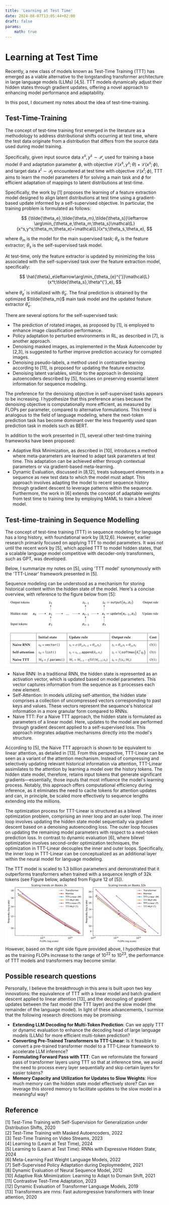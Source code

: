 ```yaml
---
title: 'Learning at Test Time'
date: 2024-08-07T13:05:44+02:00
draft: false
params:
    math: true
---
```


# Learning at Test Time

Recently, a new class of models known as Test-Time Training (TTT) has emerged as a viable alternative to the longstanding transformer architecture in large language models (LLMs) [4,5]. TTT models dynamically adjust their hidden states through gradient updates, offering a novel approach to enhancing model performance and adaptability.

In this post, I document my notes about the idea of test-time-training.

## Test-Time-Training

The concept of test-time training first emerged in the literature as a methodology to address distributional shifts occurring at test time, where the test data originate from a distribution that differs from the source data used during model training.

Specifically, given input source data $x^s,y^s\sim\mathcal{P_s}$ used for training a base model $\theta$ and adaptation parameter $\phi$, with objective $\mathcal{L}(x^s,y^s;\theta)+\mathcal{L}(x^s;\phi)$, and target data $x^t\sim\mathcal{P}_t$ encountered at test time with objective $\mathcal{L}(x^t;\phi)$, TTT aims to learn the model parameters $\theta$ for solving a main task and $\phi$ for efficient adaptation of mappings to latent distributions at test-time.

Specifically, the work by [1] proposes the learning of a feature extraction model designed to align latent distributions at test time using a gradient-based update informed by a self-supervised objective. In particular, the training problem is formulated as follows:

$$
{\tilde{\theta_e},\tilde{\theta_m},\tilde{\theta_s}}\leftarrow \arg\min_{\theta_e,\theta_m,\theta_s}\mathcal{L}(x^s,y^s;\theta_m,\theta_e)+\mathcal{L}(x^s;\theta_s,\theta_e),
$$

where $\theta_m$ is the model for the main supervised task; $\theta_e$ is the feature extractor; $\theta_s$ is the self-supervised task model.

At test-time, only the feature extractor is updated by minimizing the loss associated with the self-supervised task over the feature extraction model, specifically:

$$
\hat{\theta}_e\leftarrow\arg\min_{\theta_{e}^{'}}\mathcal{L}(x^t;\tilde{\theta_s},\theta^{'}_e),
$$

where $\theta_e^{'}$ is initialized with $\tilde{\theta}_e$. The final prediction is obtained by the optimized $\tilde{\theta_m}$ main task model and the updated feature extractor $\hat{\theta}_e$. 

There are several options for the self-supervised task:
- The prediction of rotated images, as proposed by [1], is employed to enhance image classification performance.
- Policy adaptation to perturbed environments in RL, as described in [7], is another approach.
- Denoising masked images, as implemented in the Mask Autoencoder by [2,3], is suggested to further improve prediction accuracy for corrupted images.
- Denoising pseudo-labels, a method used in contrastive learning according to [11], is proposed for updating the feature extractor.
- Denoising latent variables, similar to the approach in denoising autoencoders described by [5], focuses on preserving essential latent information for sequence modeling.

The preference for the denoising objective in self-supervised tasks appears to be increasing. I hypothesize that this preference arises because the denoising objective is computationally more efficient, as measured by FLOPs per parameter, compared to alternative formulations. This trend is analogous to the field of language modeling, where the next-token prediction task has become dominant over the less frequently used span prediction task in models such as BERT.

In addition to the work presented in [1], several other test-time training frameworks have been proposed:
- Adaptive Risk Minimization, as described in [10], introduces a method where meta-parameters are learned to adapt task parameters at test time. This adaptation can be achieved either through contextual parameters or via gradient-based meta-learning.
- Dynamic Evaluation, discussed in [8,12], treats subsequent elements in a sequence as new test data to which the model must adapt. This approach involves adapting the model to recent sequence history through gradient descent to leverage patterns within the sequence. Furthermore, the work in [6] extends the concept of adaptable weights from test time to training time by employing MAML to train a bilevel model.

## Test-time-training in Sequence Modelling

The concept of test-time training (TTT) in sequence modeling for language has a long history, with foundational work by [8,12,6]. However, earlier research primarily focused on applying TTT to model parameters. It was not until the recent work by [5], which applied TTT to model hidden states, that a scalable language model competitive with decoder-only transformers, such as GPT, was developed.

Below, I summarize my notes on [5], using 'TTT model' synonymously with the 'TTT-Linear' framework presented in [5].

Sequence modeling can be understood as a mechanism for storing historical content within the hidden state of the model. Here's a concise overview, with reference to the figure below from [5]:
![TTT-Linear-Fig-4](../TTT-Linear-Fig-4.png)
- Naive RNN: In a traditional RNN, the hidden state is represented as an activation vector, which is updated based on model parameters. This vector captures information from the sequence as it processes each new element.
- Self-Attention: In models utilizing self-attention, the hidden state comprises a collection of uncompressed vectors corresponding to past keys and values. These vectors represent the sequence's historical information in a more granular form compared to RNNs.
- Naive TTT: For a Naive TTT approach, the hidden state is formulated as parameters of a linear model. Here, updates to the model are performed through gradient descent applied to a self-supervised loss. This approach integrates adaptive mechanisms directly into the model's structure.

According to [5], the Naive TTT approach is shown to be equivalent to linear attention, as detailed in [13]. From this perspective, TTT-Linear can be seen as a variant of the attention mechanism. Instead of compressing and selectively updating relevant historical information via attention, TTT-Linear assimilates to the attention by learning a model over the history tokens. The hidden state model, therefore, retains input tokens that generate significant gradients—essentially, those inputs that most influence the model's learning process. Notably, this approach offers computational efficiency during inference, as it eliminates the need to cache tokens for attention updates and can, in principle, be scaled more effectively to sequence lengths extending into the millions.

The optimization process for TTT-Linear is structured as a bilevel optimization problem, comprising an inner loop and an outer loop. The inner loop involves updating the hidden state model sequentially via gradient descent based on a denoising autoencoding loss. The outer loop focuses on updating the remaining model parameters with respect to a next-token prediction loss. In contrast to dynamic evaluation [6], where bilevel optimization involves second-order optimization techniques, the optimization in TTT-Linear decouples the inner and outer loops. Specifically, the inner loop in TTT-Linear can be conceptualized as an additional layer within the neural model for language modeling.

The TTT model is scaled to 1.3 billion parameters and demonstrated that it outperforms transformers when trained with a sequence length of 32k tokens (see Figure below, adapted from Figure 12 of [5]).
![TTT-Linear-Fig-12](../TTT-Linear-Fig-12.png)
However, based on the right side figure provided above, I hypothesize that as the training FLOPs increase to the range of $10^{22}$ to $10^{23}$, the performance of TTT models and transformers may become similar.

## Possible research questions

Personally, I believe the breakthrough in this area is built upon two key innovations: the equivalence of TTT with a linear model and batch gradient descent applied to linear attention [13], and the decoupling of gradient updates between the fast model (the TTT layer) and the slow model (the remainder of the language model). In light of these advancements, I surmise that the following research directions may be promising:
- **Extending LLM Decoding for Multi-Token Prediction**: Can we apply TTT or dynamic evaluation to enhance the decoding head of large language models (LLMs) for more efficient multi-token prediction?
- **Converting Pre-Trained Transformers to TTT-Linear**: Is it feasible to convert a pre-trained transformer model to a TTT-Linear framework to accelerate LLM inference?
- **Formulating Forward Pass with TTT**: Can we reformulate the forward pass of transformer layers using TTT so that at inference time, we avoid the need to process every layer sequentially and skip certain layers for easier tokens?
- **Memory Capacity and Utilization for Updates to Slow Weights**: How much memory can the hidden state model effectively store? Can we leverage this stored memory to facilitate updates to the slow model in a meaningful way?


## Reference
[1] Test-Time Training with Self-Supervision for Generalization under Distribution Shifts, 2020 \
[2] Test-Time Training with Masked Autoencoders, 2022 \
[3] Test-Time Training on Video Streams, 2023 \
[4] Learning to (Learn at Test Time), 2024 \
[5] Learning to (Learn at Test Time): RNNs with Expressive Hidden State, 2024 \
[6] Meta-Learning Fast Weight Language Models, 2022 \
[7] Self-Supervised Policy Adaptation during Deploymedelnt, 2021 \
[8] Dynamic Evaluation of Neural Sequence Model, 2012 \
[10] Adaptive Risk Minimization: Learning to Adapt to Domain Shift, 2021 \
[11] Contrastive Test-Time Adaptation, 2023 \
[12] Dynamic Evaluation of Transformer Language Models, 2019 \
[13] Transformers are rnns: Fast autoregressive transformers with linear attention, 2020
